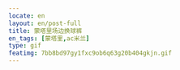 ```yaml
---
locate: en
layout: en/post-full
title: 蒙塔里场边换球裤
en_tags: [蒙塔里,ac米兰]
type: gif
featimg: 7bb8bd97gy1fxc9ob6q63g20b404gkjn.gif
---
```

